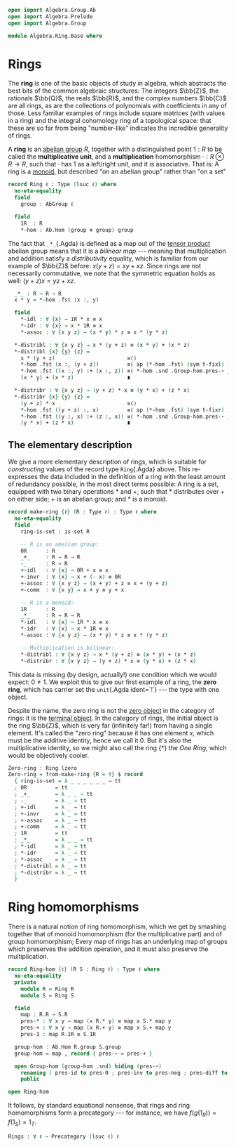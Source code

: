 ```agda
open import Algebra.Group.Ab
open import Algebra.Prelude
open import Algebra.Group

module Algebra.Ring.Base where
```

# Rings

The **ring** is one of the basic objects of study in algebra, which
abstracts the best bits of the common algebraic structures: The integers
$\bb{Z}$, the rationals $\bb{Q}$, the reals $\bb{R}$, and the complex
numbers $\bb{C}$ are all rings, as are the collections of polynomials
with coefficients in any of those. Less familiar examples of rings
include square matrices (with values in a ring) and the integral
cohomology ring of a topological space: that these are so far from being
"number-like" indicates the incredible generality of rings.

A **ring** is an [abelian group] $R$, together with a distinguished
point $1 : R$ to be called the **multiplicative unit**, and a
**multiplication** homomorphism $· : R \otimes R \to R$, such that $·$
has $1$ as a left/right unit, and it is associative. That is: A ring is
a [monoid], but described "on an abelian group" rather than "on a set"

[abelian group]: Algebra.Group.Ab.html
[monoid]: Algebra.Monoid.html

```agda
record Ring ℓ : Type (lsuc ℓ) where
  no-eta-equality
  field
    group : AbGroup ℓ
```

<!--
```agda
  open Group-on (group .object .snd)
    renaming ( unit to R0
             ; _⋆_ to _+_
             ; _—_ to _-_
             ; _⁻¹ to -_
             ; idl to +-idl
             ; idr to +-idr
             ; associative to +-assoc
             ; inversel to +-invl
             ; inverser to +-invr
             )
    public
  R : Type ℓ
  R = group .object .fst
```
-->

```agda
  field
    1R  : R
    *-hom : Ab.Hom (group ⊗ group) group
```

The fact that `_*_`{.Agda} is defined as a map out of the [tensor
product] abelian group means that it is a _bilinear map_ --- meaning
that multiplication and addition satisfy a _distributivity_ equality,
which is familiar from our example of $\bb{Z}$ before: $x(y + z) =
xy + xz$. Since rings are not necessarily commutative, we note that the
symmetric equation holds as well: $(y+z)x = yz + xz$.

[tensor product]: Algebra.Group.Ab.html#the-tensor-product

```agda
  _*_ : R → R → R
  x * y = *-hom .fst (x :, y)

  field
    *-idl : ∀ {x} → 1R * x ≡ x
    *-idr : ∀ {x} → x * 1R ≡ x
    *-assoc : ∀ {x y z} → (x * y) * z ≡ x * (y * z)

  *-distribl : ∀ {x y z} → x * (y + z) ≡ (x * y) + (x * z)
  *-distribl {x} {y} {z} =
    x * (y + z)                       ≡⟨⟩
    *-hom .fst (x :, (y + z))         ≡⟨ ap (*-hom .fst) (sym t-fixl) ⟩
    *-hom .fst ((x :, y) :+ (x :, z)) ≡⟨ *-hom .snd .Group-hom.pres-⋆ _ _ ⟩
    (x * y) + (x * z)                 ∎

  *-distribr : ∀ {x y z} → (y + z) * x ≡ (y * x) + (z * x)
  *-distribr {x} {y} {z} =
    (y + z) * x                       ≡⟨⟩
    *-hom .fst ((y + z) :, x)         ≡⟨ ap (*-hom .fst) (sym t-fixr) ⟩
    *-hom .fst ((y :, x) :+ (z :, x)) ≡⟨ *-hom .snd .Group-hom.pres-⋆ _ _ ⟩
    (y * x) + (z * x)                 ∎
```

## The elementary description

We give a more elementary description of rings, which is suitable for
_constructing_ values of the record type `Ring`{.Agda} above. This
re-expresses the data included in the definition of a ring with the
least amount of redundancy possible, in the most direct terms
possible: A ring is a set, equipped with two binary operations $*$ and
$+$, such that $*$ distributes over $+$ on either side; $+$ is an
abelian group; and $*$ is a monoid.

```agda
record make-ring {ℓ} (R : Type ℓ) : Type ℓ where
  no-eta-equality
  field
    ring-is-set : is-set R

    -- R is an abelian group:
    0R      : R
    _+_     : R → R → R
    -_      : R → R
    +-idl   : ∀ {x} → 0R + x ≡ x
    +-invr  : ∀ {x} → x + (- x) ≡ 0R
    +-assoc : ∀ {x y z} → (x + y) + z ≡ x + (y + z)
    +-comm  : ∀ {x y} → x + y ≡ y + x

    -- R is a monoid:
    1R      : R
    _*_     : R → R → R
    *-idl   : ∀ {x} → 1R * x ≡ x
    *-idr   : ∀ {x} → x * 1R ≡ x
    *-assoc : ∀ {x y z} → (x * y) * z ≡ x * (y * z)

    -- Multiplication is bilinear:
    *-distribl : ∀ {x y z} → x * (y + z) ≡ (x * y) + (x * z)
    *-distribr : ∀ {x y z} → (y + z) * x ≡ (y * x) + (z * x)
```

<!--
```agda
  from-make-ring : Ring ℓ
  from-make-ring = ring where
    Rg : AbGroup ℓ
    Rg .object .fst = R
    Rg .object .snd =
      make-group ring-is-set 0R _+_ -_ (λ _ _ _ → +-assoc) (λ _ → +-comm ∙ +-invr) (λ _ → +-invr) λ _ → +-idl
    Rg .witness x y = +-comm {x} {y}

    ring : Ring ℓ
    ring .Ring.group = Rg
    ring .Ring.1R = 1R
    ring .Ring.*-hom = from-multilinear-map {A = Rg} {Rg} {Rg} _*_
      (λ _ _ _ → *-distribr) λ _ _ _ → *-distribl
    ring .Ring.*-idl = *-idl
    ring .Ring.*-idr = *-idr
    ring .Ring.*-assoc = *-assoc

open make-ring using (from-make-ring) public
```
-->

This data is missing (by design, actually!) one condition which we would
expect: $0 \ne 1$. We exploit this to give our first example of a ring,
the **zero ring**, which has carrier set the `unit`{.Agda ident=⊤} ---
the type with one object.

Despite the name, the zero ring is not the [zero object] in the category
of rings: it is the [terminal object]. In the category of rings, the
initial object is the ring $\bb{Z}$, which is very far (infinitely far!)
from having a single element. It's called the "zero ring" because it has
one element $x$, which must be the additive identity, hence we call it
$0$. But it's also the multiplicative identity, so we might also call
the ring $\{*\}$ the _One Ring_, which would be objectively cooler.

[terminal object]: Cat.Diagram.Terminal.html
[zero object]: Cat.Diagram.Zero.html

```agda
Zero-ring : Ring lzero
Zero-ring = from-make-ring {R = ⊤} $ record
  { ring-is-set = λ _ _ _ _ _ _ → tt
  ; 0R         = tt
  ; _+_        = λ _ _ → tt
  ; -_         = λ _ → tt
  ; +-idl      = λ _ → tt
  ; +-invr     = λ _ → tt
  ; +-assoc    = λ _ → tt
  ; +-comm     = λ _ → tt
  ; 1R         = tt
  ; _*_        = λ _ _ → tt
  ; *-idl      = λ _ → tt
  ; *-idr      = λ _ → tt
  ; *-assoc    = λ _ → tt
  ; *-distribl = λ _ → tt
  ; *-distribr = λ _ → tt
  }
```

# Ring homomorphisms

There is a natural notion of ring homomorphism, which we get by smashing
together that of monoid homomorphism (for the multiplicative part) and
of group homomorphism; Every map of rings has an underlying map of
groups which preserves the addition operation, and it must also preserve
the multiplication.

```agda
record Ring-hom {ℓ} (R S : Ring ℓ) : Type ℓ where
  no-eta-equality
  private
    module R = Ring R
    module S = Ring S

  field
    map : R.R → S.R
    pres-* : ∀ x y → map (x R.* y) ≡ map x S.* map y
    pres-+ : ∀ x y → map (x R.+ y) ≡ map x S.+ map y
    pres-1 : map R.1R ≡ S.1R

  group-hom : Ab.Hom R.group S.group
  group-hom = map , record { pres-⋆ = pres-+ }

  open Group-hom (group-hom .snd) hiding (pres-⋆)
    renaming ( pres-id to pres-0 ; pres-inv to pres-neg ; pres-diff to pres-sub )
    public

open Ring-hom
```

<!--
```agda
Ring-hom-path
  : ∀ {ℓ} {R S : Ring ℓ} {f g : Ring-hom R S}
  → f .map ≡ g .map → f ≡ g
Ring-hom-path {R = R} {S} {f} {g} fg = f≡g where
  module S = Ring S
  module R = Ring R
  f≡g : f ≡ g
  f≡g i .Ring-hom.map = fg i
  f≡g i .Ring-hom.pres-* x y =
    is-prop→pathp (λ i → S.has-is-set (fg i (x R.* y)) (fg i x S.* fg i y)) (f .pres-* _ _) (g .pres-* _ _) i
  f≡g i .Ring-hom.pres-+ x y =
    is-prop→pathp (λ i → S.has-is-set (fg i (x R.+ y)) (fg i x S.+ fg i y)) (f .pres-+ _ _) (g .pres-+ _ _) i
  f≡g i .Ring-hom.pres-1 =
    is-prop→pathp (λ i → S.has-is-set (fg i R.1R) S.1R) (f .pres-1) (g .pres-1) i
private unquoteDecl eqv = declare-record-iso eqv (quote Ring-hom)
```
-->

It follows, by standard equational nonsense, that rings and ring
homomorphisms form a precategory --- for instance, we have $f(g(1_R)) =
f(1_S) = 1_T$.

```agda
Rings : ∀ ℓ → Precategory (lsuc ℓ) ℓ
```

<!--
```agda
Rings ℓ = precat where
  open Precategory
  precat : Precategory _ _
  precat .Ob = Ring _
  precat .Hom = Ring-hom
  precat .Hom-set a b = goal where abstract
    module a = Ring a
    module b = Ring b

    goal : is-set (Ring-hom a b)
    goal = is-hlevel≃ 2 (Iso→Equiv eqv e⁻¹) (hlevel 2)

  precat .id = rh where
    rh : Ring-hom _ _
    rh .map x = x
    rh .pres-* _ _ = refl
    rh .pres-+ _ _ = refl
    rh .pres-1 = refl
  precat ._∘_ f g = h  where
    h : Ring-hom _ _
    h .map x = f .map (g .map x)
    h .pres-* _ _ = ap (f .map) (g .pres-* _ _) ∙ f .pres-* _ _
    h .pres-+ _ _ = ap (f .map) (g .pres-+ _ _) ∙ f .pres-+ _ _
    h .pres-1 = ap (f .map) (g .pres-1) ∙ f .pres-1
  precat .idr f = Ring-hom-path refl
  precat .idl f = Ring-hom-path refl
  precat .assoc f g h = Ring-hom-path refl
```
-->